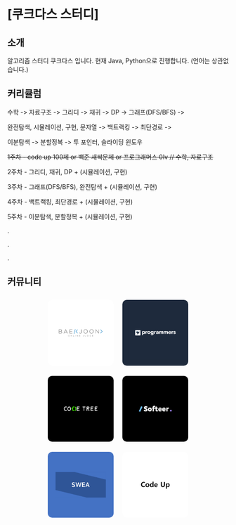 # [쿠크다스 스터디]

## 소개

알고리즘 스터디 쿠크다스 입니다.
현재 Java, Python으로 진행합니다. (언어는 상관없습니다.)

## 커리큘럼

수학 -> 자료구조 -> 그리디 -> 재귀 -> DP -> 그래프(DFS/BFS) ->

완전탐색, 시뮬레이션, 구현, 문자열 -> 백트랙킹 -> 최단경로 ->

이분탐색 -> 분할정복 -> 투 포인터, 슬라이딩 윈도우

~~1주차 - code up 100제 or 백준 새싹문제 or 프로그래머스 0lv // 수학, 자료구조~~

2주차 - 그리디, 재귀, DP + (시뮬레이션, 구현)

3주차 - 그래프(DFS/BFS), 완전탐색 + (시뮬레이션, 구현)

4주차 - 백트랙킹, 최단경로 + (시뮬레이션, 구현)

5주차 - 이분탐색, 분할정복 + (시뮬레이션, 구현)

.

.

.

## 커뮤니티
<div style="display: flex; justify-content: center; flex-wrap: wrap;">
  <a href="https://www.acmicpc.net/">
    <img src="../imgs/baekjun.png" alt="백준로고" width="150" height="150" style="margin: 10px; border-radius: 10px;">
  </a>
  <a href="https://programmers.co.kr/">
    <img src="../imgs/pro.png" alt="프로그래머스 로고" width="150" height="150" style="margin: 10px; border-radius: 10px;">
  </a>
  <a href="https://www.codetree.ai/">
    <img src="../imgs/codetree.png" alt="코드트리로고" width="150" height="150" style="margin: 10px; border-radius: 10px;">
  </a>
  <a href="https://softeer.ai/">
    <img src="../imgs/softeer.png" alt="소프티어로고" width="150" height="150" style="margin: 10px; border-radius: 10px;">
  </a>
  <a href="https://swexpertacademy.com/main/main.do">
    <img src="../imgs/SWEA.png" alt="SWEA로고" width="150" height="150" style="margin: 10px; border-radius: 10px;">
  </a>
  <a href="https://codeup.kr/">
    <img src="../imgs/codeUp.png" alt="CodeUp로고" width="150" height="150" style="margin: 10px; border-radius: 10px;">
  </a>
</div>

<!--

**Here are some ideas to get you started:**

🙋‍♀️ A short introduction - what is your organization all about?
🌈 Contribution guidelines - how can the community get involved?
👩‍💻 Useful resources - where can the community find your docs? Is there anything else the community should know?
🍿 Fun facts - what does your team eat for breakfast?
🧙 Remember, you can do mighty things with the power of [Markdown](https://docs.github.com/github/writing-on-github/getting-started-with-writing-and-formatting-on-github/basic-writing-and-formatting-syntax)
-->
